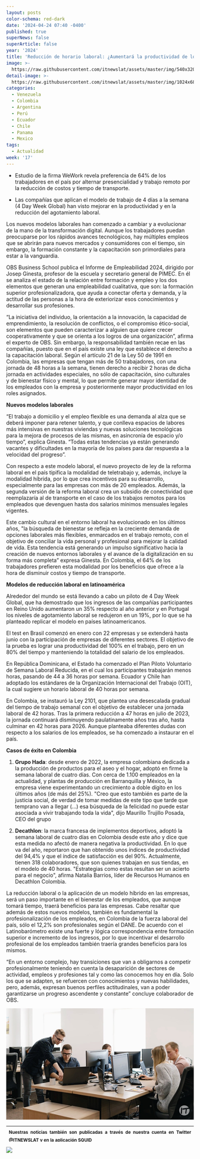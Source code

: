 ```yaml
---
layout: posts
color-schema: red-dark
date: '2024-04-24 07:40 -0400'
published: true
superNews: false
superArticle: false
year: '2024'
title: 'Reducción de horario laboral: ¿Aumentará la productividad de los colombianos?'
image: >-
  https://raw.githubusercontent.com/itnewslat/assets/master/img/540x320/Trabajo-en-Oficina-p.jpg
detail-image: >-
  https://raw.githubusercontent.com/itnewslat/assets/master/img/1024x680/Trabajo-en-Oficina-g.jpg
categories:
  - Venezuela
  - Colombia
  - Argentina
  - Perú
  - Ecuador
  - Chile
  - Panama
  - Mexico
tags:
  - Actualidad
week: '17'
---
```

- Estudio de la firma WeWork revela preferencia de 64% de los trabajadores en el país por alternar presencialidad y trabajo remoto por la reducción de costos y tiempo de transporte.

- Las compañías que aplican el modelo de trabajo de 4 días a la semana (4 Day Week Global) han visto mejorar en la productividad y en la reducción del agotamiento laboral.

Los nuevos modelos laborales han comenzado a cambiar y a evolucionar de la mano de la transformación digital. Aunque los trabajadores puedan preocuparse por los rápidos avances tecnológicos, hay múltiples empleos que se abrirán para nuevos mercados y consumidores con el tiempo, sin embargo, la formación constante y la capacitación son primordiales para estar a la vanguardia.

OBS Business School publica el Informe de Empleabilidad 2024, dirigido por Josep Ginesta, profesor de la escuela y secretario general de PIMEC. En él se analiza el estado de la relación entre formación y empleo y los dos elementos que generan una empleabilidad cualitativa, que son: la formación superior profesionalizadora, que ayuda a conectar oferta y demanda, y la actitud de las personas a la hora de exteriorizar esos conocimientos y desarrollar sus profesiones.

“La iniciativa del individuo, la orientación a la innovación, la capacidad de emprendimiento, la resolución de conflictos, o el compromiso ético-social, son elementos que pueden caracterizar a alguien que quiere crecer cooperativamente y que se orienta a los logros de una organización”, afirma el experto de OBS. Sin embargo, la responsabilidad también recae en las compañías, puesto que en el país existe una ley que establece el derecho a la capacitación laboral. Según el artículo 21 de la Ley 50 de 1991 en Colombia, las empresas que tengan más de 50 trabajadores, con una jornada de 48 horas a la semana, tienen derecho a recibir 2 horas de dicha jornada en actividades especiales, no sólo de capacitación, sino culturales y de bienestar físico y mental, lo que permite generar mayor identidad de los empleados con la empresa y posteriormente mayor productividad en los roles asignados.

**Nuevos modelos laborales**

“El trabajo a domicilio y el empleo flexible es una demanda al alza que se deberá imponer para retener talento, y que conlleva espacios de labores más intensivas en nuestras viviendas y nuevas soluciones tecnológicas para la mejora de procesos de las mismas, en asincronía de espacio y/o tiempo”, explica Ginesta. “Todas estas tendencias ya están generando vacantes y dificultades en la mayoría de los países para dar respuesta a la velocidad del progreso”.

Con respecto a este modelo laboral, el nuevo proyecto de ley de la reforma laboral en el país tipifica la modalidad de teletrabajo y, además, incluye la modalidad híbrida, por lo que crea incentivos para su desarrollo, especialmente para las empresas con más de 20 empleados. Además, la segunda versión de la reforma laboral crea un subsidio de conectividad que reemplazaría al de transporte en el caso de los trabajos remotos para los empleados que devenguen hasta dos salarios mínimos mensuales legales vigentes.

Este cambio cultural en el entorno laboral ha evolucionado en los últimos años, "la búsqueda de bienestar se refleja en la creciente demanda de opciones laborales más flexibles, enmarcados en el trabajo remoto, con el objetivo de conciliar la vida personal y profesional para mejorar la calidad de vida. Esta tendencia está generando un impulso significativo hacia la creación de nuevos entornos laborales y el avance de la digitalización en su forma más completa” expresa Ginesta. En Colombia, el 64% de los trabajadores prefieren esta modalidad por los beneficios que ofrece a la hora de disminuir costos y tiempo de transporte.

**Modelos de reducción laboral en latinoamérica**

Alrededor del mundo se está llevando a cabo un piloto de 4 Day Week Global, que ha demostrado que los ingresos de las compañías participantes en Reino Unido aumentaron un 35% respecto al año anterior y en Portugal los niveles de agotamiento laboral se redujeron en un 19%, por lo que se ha planteado replicar el modelo en países latinoamericanos.

El test en Brasil comenzó en enero con 22 empresas y se extenderá hasta junio con la participación de empresas de diferentes sectores. El objetivo de la prueba es lograr una productividad del 100% en el trabajo, pero en un 80% del tiempo y manteniendo la totalidad del salario de los empleados.

En República Dominicana, el Estado ha comenzado el Plan Piloto Voluntario de Semana Laboral Reducida, en el cual los participantes trabajarán menos horas, pasando de 44 a 36 horas por semana. Ecuador y Chile han adoptado los estándares de la Organización Internacional del Trabajo (OIT), la cual sugiere un horario laboral de 40 horas por semana.

En Colombia, se instauró la Ley 2101, que plantea una desescalada gradual del tiempo de trabajo semanal con el objetivo de establecer una jornada laboral de 42 horas. Tras la primera reducción a 47 horas en julio de 2023, la jornada continuará disminuyendo paulatinamente años tras año, hasta culminar en 42 horas para 2026. Aunque planteaba diferentes dudas con respecto a los salarios de los empleados, se ha comenzado a instaurar en el país.

**Casos de éxito en Colombia**

1. **Grupo Hada**: desde enero de 2022, la empresa colombiana dedicada a la producción de productos para el aseo y el hogar, adoptó en firme la semana laboral de cuatro días. Con cerca de 1.100 empleados en la actualidad, y plantas de producción en Barranquilla y México, la empresa viene experimentando un crecimiento a doble dígito en los últimos años (de más del 25%). "Creo que esto también es parte de la justicia social, de verdad de tomar medidas de este tipo que tarde que temprano van a llegar (...) esa búsqueda de la felicidad no puede estar asociada a vivir trabajando toda la vida", dijo Maurillo Trujillo Posada, CEO del grupo

2. **Decathlon**: la marca francesa de implementos deportivos, adoptó la semana laboral de cuatro días en Colombia desde este año y dice que esta medida no afectó de manera negativa la productividad. En lo que va del año, reportaron que han obtenido unos índices de productividad del 94,4% y que el índice de satisfacción es del 90%. Actualmente, tienen 318 colaboradores, que son quienes trabajan en sus tiendas, en el modelo de 40 horas. "Estrategias como estas resultan ser un acierto para el negocio", afirma Natalia Barrios, líder de Recursos Humanos en Decathlon Colombia.

La reducción laboral o la aplicación de un modelo híbrido en las empresas, será un paso importante en el bienestar de los empleados, que aunque tomará tiempo, traerá beneficios para las empresas. Cabe resaltar que además de estos nuevos modelos, también es fundamental la profesionalización de los empleados, en Colombia de la fuerza laboral del país, sólo el 12,2% son profesionales según el DANE. De acuerdo con el Latinobarómetro existe una fuerte y lógica correspondencia entre formación superior e incremento de los ingresos, por lo que incentivar el desarrollo profesional de los empleados también traería grandes beneficios para los mismos.

“En un entorno complejo, hay transiciones que van a obligarnos a competir profesionalmente teniendo en cuenta la desaparición de sectores de actividad, empleos y profesiones tal y como las conocemos hoy en día. Solo los que se adapten, se refuercen con conocimientos y nuevas habilidades, pero, además, expresan buenos perfiles actitudinales, van a poder garantizarse un progreso ascendente y constante” concluye colaborador de OBS.

![](https://raw.githubusercontent.com/itnewslat/assets/master/img/540x320/Trabajo-en-Oficina-p.jpg)

<table style="height: 42px;" width="569">
<tbody>
<tr>
<td style="text-align: justify;"><sub><strong>Nuestras noticias también son publicadas a través de nuestra cuenta en Twitter <a href="https://twitter.com/itnewslat?lang=es">@ITNEWSLAT</a> y en la aplicación <a href="https://squidapp.co/en/">SQUID</a></strong></sub></td>
</tr>
</tbody>
</table>

<img src="https://tracker.metricool.com/c3po.jpg?hash=56f88a41e39ab42c063cc51676587a04"/>
